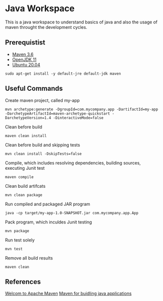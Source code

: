 # Java Workspace

This is a java workspace to understand basics of java and also the usage of maven throught the development cycles.

## Prerequistist

* [Maven 3.6](https://maven.apache.org/)
* [OpenJDK 11](https://openjdk.java.net/)
* [Ubuntu 20.04](https://releases.ubuntu.com/20.04/)

```
sudo apt-get install -y default-jre default-jdk maven
```

## Useful Commands

Create maven project, called my-app
```
mvn archetype:generate -DgroupId=com.mycompany.app -DartifactId=my-app -DarchetypeArtifactId=maven-archetype-quickstart -DarchetypeVersion=1.4 -DinteractiveMode=false
```

Clean before build
```
maven clean install
```

Clean before build and skipping tests
```
mvn clean install -DskipTests=false
```

Compile, which includes resolving dependencies, building sources, executing Junit test
```
maven compile
```

Clean build artifcats
```
mvn clean package
```

Run compiled and packaged JAR program
```
java -cp target/my-app-1.0-SNAPSHOT.jar com.mycompany.app.App
```

Pack program, which inculdes Junit testing
```
mvn package
```

Run test solely
```
mvn test
```

Remove all build results
```
maven clean
```

## References
[Welcom to Apache Maven](https://maven.apache.org/index.html)
[Maven for buidling java applications](https://www.vogella.com/tutorials/ApacheMaven/article.html#:~:text=Maven%20provides%20a%20command%20line,phase%20or%20goal%20to%20execute.)
